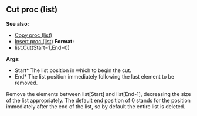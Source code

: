 ## Cut proc (list)
**See also:**
*   [Copy proc (list)](/ref/list/proc/Copy.md) 
*   [Insert proc (list)](/ref/list/proc/Insert.md) <!-- -->
**Format:**
*   list.Cut(Start=1,End=0)
<!-- -->
**Args:**
*   Start* The list position in which to begin the cut.
*   End* The list position immediately following the last element to be
    removed.


Remove the elements between list\[Start\] and list\[End-1\],
decreasing the size of the list appropriately. The default end position
of 0 stands for the position immediately after the end of the list, so
by default the entire list is deleted.